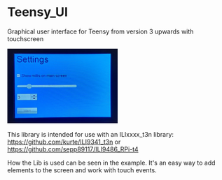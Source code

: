 # Teensy_UI
Graphical user interface for Teensy from version 3 upwards with touchscreen

<img src="https://github.com/sepp89117/Teensy_UI/blob/main/example.jpg" style="width:50%; height:50%;">

This library is intended for use with an ILIxxxx_t3n library:
https://github.com/kurte/ILI9341_t3n
or
https://github.com/sepp89117/ILI9486_RPi-t4

How the Lib is used can be seen in the example. It's an easy way to add elements to the screen and work with touch events.
